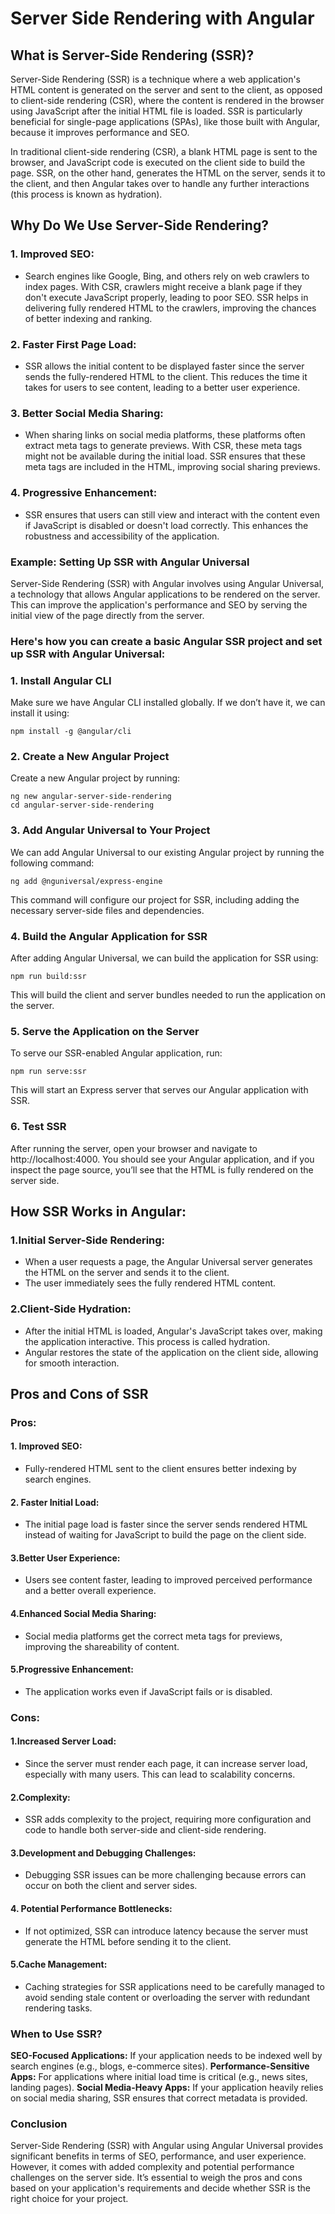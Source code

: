 # Server Side Rendering with Angular

## What is Server-Side Rendering (SSR)?
Server-Side Rendering (SSR) is a technique where a web application's HTML content is generated on the server and sent to the client, as opposed to client-side rendering (CSR), where the content is rendered in the browser using JavaScript after the initial HTML file is loaded. SSR is particularly beneficial for single-page applications (SPAs), like those built with Angular, because it improves performance and SEO.

In traditional client-side rendering (CSR), a blank HTML page is sent to the browser, and JavaScript code is executed on the client side to build the page. SSR, on the other hand, generates the HTML on the server, sends it to the client, and then Angular takes over to handle any further interactions (this process is known as hydration).

## Why Do We Use Server-Side Rendering?
### 1. Improved SEO:
- Search engines like Google, Bing, and others rely on web crawlers to index pages. With CSR, crawlers might receive a blank page if they don't execute JavaScript properly, leading to poor SEO. SSR helps in delivering fully rendered HTML to the crawlers, improving the chances of better indexing and ranking.
### 2. Faster First Page Load:
- SSR allows the initial content to be displayed faster since the server sends the fully-rendered HTML to the client. This reduces the time it takes for users to see content, leading to a better user experience.
### 3. Better Social Media Sharing:
- When sharing links on social media platforms, these platforms often extract meta tags to generate previews. With CSR, these meta tags might not be available during the initial load. SSR ensures that these meta tags are included in the HTML, improving social sharing previews.
### 4. Progressive Enhancement:
- SSR ensures that users can still view and interact with the content even if JavaScript is disabled or doesn't load correctly. This enhances the robustness and accessibility of the application.

### Example: Setting Up SSR with Angular Universal

Server-Side Rendering (SSR) with Angular involves using Angular Universal, a technology that allows Angular applications to be rendered on the server. This can improve the application's performance and SEO by serving the initial view of the page directly from the server.

### Here's how you can create a basic Angular SSR project and set up SSR with Angular Universal:

### 1. Install Angular CLI
Make sure we have Angular CLI installed globally. If we don’t have it, we can install it using:
```console
npm install -g @angular/cli
```
### 2. Create a New Angular Project
Create a new Angular project by running:
```console
ng new angular-server-side-rendering
cd angular-server-side-rendering
```
### 3. Add Angular Universal to Your Project
We can add Angular Universal to our existing Angular project by running the following command:
```console
ng add @nguniversal/express-engine
```
This command will configure our project for SSR, including adding the necessary server-side files and dependencies.
### 4. Build the Angular Application for SSR
After adding Angular Universal, we can build the application for SSR using:
```console
npm run build:ssr
```
This will build the client and server bundles needed to run the application on the server.
### 5. Serve the Application on the Server
To serve our SSR-enabled Angular application, run:
```console
npm run serve:ssr
```
This will start an Express server that serves our Angular application with SSR.
### 6. Test SSR
After running the server, open your browser and navigate to http://localhost:4000. You should see your Angular application, and if you inspect the page source, you’ll see that the HTML is fully rendered on the server side.


## How SSR Works in Angular:
### 1.Initial Server-Side Rendering:
- When a user requests a page, the Angular Universal server generates the HTML on the server and sends it to the client.
- The user immediately sees the fully rendered HTML content.

### 2.Client-Side Hydration:
- After the initial HTML is loaded, Angular's JavaScript takes over, making the application interactive. This process is called hydration.
- Angular restores the state of the application on the client side, allowing for smooth interaction.

## Pros and Cons of SSR
### Pros:
#### 1. Improved SEO:
- Fully-rendered HTML sent to the client ensures better indexing by search engines.
#### 2. Faster Initial Load:
- The initial page load is faster since the server sends rendered HTML instead of waiting for JavaScript to build the page on the client side.
#### 3.Better User Experience:
- Users see content faster, leading to improved perceived performance and a better overall experience.
#### 4.Enhanced Social Media Sharing:
- Social media platforms get the correct meta tags for previews, improving the shareability of content.
#### 5.Progressive Enhancement:
- The application works even if JavaScript fails or is disabled.
### Cons:
#### 1.Increased Server Load:
- Since the server must render each page, it can increase server load, especially with many users. This can lead to scalability concerns.
#### 2.Complexity:
- SSR adds complexity to the project, requiring more configuration and code to handle both server-side and client-side rendering.
#### 3.Development and Debugging Challenges:
- Debugging SSR issues can be more challenging because errors can occur on both the client and server sides.
#### 4. Potential Performance Bottlenecks:
- If not optimized, SSR can introduce latency because the server must generate the HTML before sending it to the client.
#### 5.Cache Management:
- Caching strategies for SSR applications need to be carefully managed to avoid sending stale content or overloading the server with redundant rendering tasks.

### When to Use SSR?
**SEO-Focused Applications:** If your application needs to be indexed well by search engines (e.g., blogs, e-commerce sites).
**Performance-Sensitive Apps:** For applications where initial load time is critical (e.g., news sites, landing pages).
**Social Media-Heavy Apps:** If your application heavily relies on social media sharing, SSR ensures that correct metadata is provided.

### Conclusion
Server-Side Rendering (SSR) with Angular using Angular Universal provides significant benefits in terms of SEO, performance, and user experience. However, it comes with added complexity and potential performance challenges on the server side. It’s essential to weigh the pros and cons based on your application's requirements and decide whether SSR is the right choice for your project.